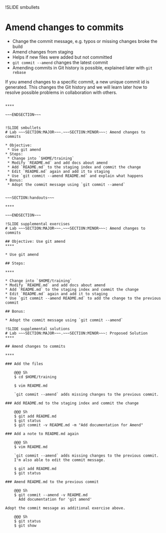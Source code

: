 !SLIDE smbullets
# Amend changes to commits

* Change the commit message, e.g. typos or missing changes broke the build
* Amend changes from staging
* Helps if new files were added but not committed
* `git commit --amend` changes the latest commit
 * Amending commits in Git history is possible, explained later with `git rebase`

If you amend changes to a specific commit, a new unique commit id is generated.
This changes the Git history and we will learn later how to resolve possible
problems in collaboration with others.

~~~SECTION:handouts~~~

****

~~~ENDSECTION~~~


!SLIDE smbullets
# Lab ~~~SECTION:MAJOR~~~.~~~SECTION:MINOR~~~: Amend changes to commits

* Objective:
 * Use git amend
* Steps:
 * Change into `$HOME/training`
 * Modify `README.md` and add docs about amend
 * Add `README.md` to the staging index and commit the change
 * Edit `README.md` again and add it to staging
 * Use `git commit --amend README.md` and explain what happens
* Bonus:
 * Adopt the commit message using `git commit --amend`


~~~SECTION:handouts~~~

****

~~~ENDSECTION~~~

!SLIDE supplemental exercises
# Lab ~~~SECTION:MAJOR~~~.~~~SECTION:MINOR~~~: Amend changes to commits

## Objective: Use git amend
****

* Use git amend

## Steps:

****

* Change into `$HOME/training`
* Modify `README.md` and add docs about amend
* Add `README.md` to the staging index and commit the change
* Edit `README.md` again and add it to staging
* Use `git commit --amend README.md` to add the change to the previous commit

## Bonus:

* Adopt the commit message using `git commit --amend`

!SLIDE supplemental solutions
# Lab ~~~SECTION:MAJOR~~~.~~~SECTION:MINOR~~~: Proposed Solution
****

## Amend changes to commits

****

### Add the files

    @@@ Sh
    $ cd $HOME/training

    $ vim README.md

    `git commit --amend` adds missing changes to the previous commit.

### Add README.md to the staging index and commit the change

    @@@ Sh
    $ git add README.md
    $ git status
    $ git commit -v README.md -m "Add documentation for Amend"

### Add a note to README.md again

    @@@ Sh
    $ vim README.md

    `git commit --amend` adds missing changes to the previous commit.
    I'm also able to edit the commit message.

    $ git add README.md
    $ git status

### Amend README.md to the previous commit

    @@@ Sh
    $ git commit --amend -v README.md
      Add documentation for 'git amend'

Adopt the commit message as additional exercise above.

    @@@ Sh
    $ git status
    $ git show
